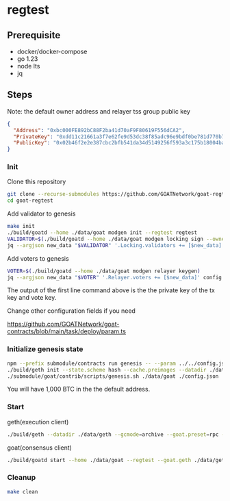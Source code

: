 # regtest

## Prerequisite

- docker/docker-compose
- go 1.23
- node lts
- jq

## Steps

Note: the default owner address and relayer tss group public key

```json
{
  "Address": "0xbc000FE892bC88F2ba41d70aF9F80619F556dCA2",
  "PrivateKey": "0xdd11c21661a3f7e62fe9d53dc38f85adc96e9bdf0be781d770b7789c545e107f",
  "PublicKey": "0x02b46f2e2e387cbc2bfb541da34d5149256f593a3c175b18004ba21db23d2b8c24"
}
```

### Init

Clone this repository

```sh
git clone --recurse-submodules https://github.com/GOATNetwork/goat-regtest.git
cd goat-regtest
```

Add validator to genesis

```sh
make init
./build/goatd --home ./data/goat modgen init --regtest regtest
VALIDATOR=$(./build/goatd --home ./data/goat modgen locking sign --owner 0xbc000FE892bC88F2ba41d70aF9F80619F556dCA2)
jq --argjson new_data "$VALIDATOR" '.Locking.validators += [$new_data]' config.json > tmp.json && mv tmp.json config.json
```

Add voters to genesis

```sh
VOTER=$(./build/goatd --home ./data/goat modgen relayer keygen)
jq --argjson new_data "$VOTER" '.Relayer.voters += [$new_data]' config.json > tmp.json && mv tmp.json config.json
```

The output of the first line command above is the the private key of the tx key and vote key.

Change other configuration fields if you need

https://github.com/GOATNetwork/goat-contracts/blob/main/task/deploy/param.ts

### Initialize genesis state

```sh
npm --prefix submodule/contracts run genesis -- --param ../../config.json --faucet 0xbc000FE892bC88F2ba41d70aF9F80619F556dCA2 --amount 1000
./build/geth init --state.scheme hash --cache.preimages --datadir ./data/geth ./submodule/contracts/genesis/regtest.json
./submodule/goat/contrib/scripts/genesis.sh ./data/goat ./config.json
```

You will have 1,000 BTC in the the default address.

### Start

geth(execution client)

```sh
./build/geth --datadir ./data/geth --gcmode=archive --goat.preset=rpc --nodiscover
```

goat(consensus client)

```sh
./build/goatd start --home ./data/goat --regtest --goat.geth ./data/geth/geth.ipc
```

### Cleanup

```sh
make clean
```
